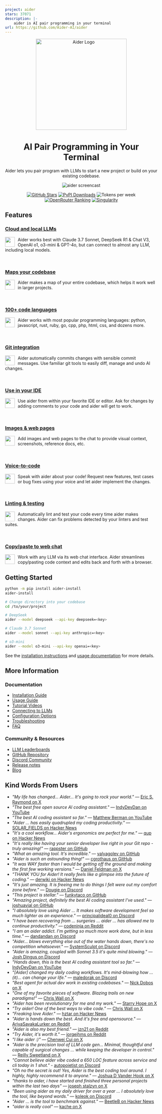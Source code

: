 ```yaml
---
project: aider
stars: 37071
description: |-
    aider is AI pair programming in your terminal
url: https://github.com/Aider-AI/aider
---
```


<p align="center">
    <a href="https://aider.chat/"><img src="https://aider.chat/assets/logo.svg" alt="Aider Logo" width="300"></a>
</p>

<h1 align="center">
AI Pair Programming in Your Terminal
</h1>


<p align="center">
Aider lets you pair program with LLMs to start a new project or build on your existing codebase. 
</p>

<p align="center">
  <img
    src="https://aider.chat/assets/screencast.svg"
    alt="aider screencast"
  >
</p>

<p align="center">
<!--[[[cog
from scripts.homepage import get_badges_md
text = get_badges_md()
cog.out(text)
]]]-->
  <a href="https://github.com/Aider-AI/aider/stargazers"><img alt="GitHub Stars" title="Total number of GitHub stars the Aider project has received"
src="https://img.shields.io/github/stars/Aider-AI/aider?style=flat-square&logo=github&color=f1c40f&labelColor=555555"/></a>
  <a href="https://pypi.org/project/aider-chat/"><img alt="PyPI Downloads" title="Total number of installations via pip from PyPI"
src="https://img.shields.io/badge/📦%20Installs-3.0M-2ecc71?style=flat-square&labelColor=555555"/></a>
  <img alt="Tokens per week" title="Number of tokens processed weekly by Aider users"
src="https://img.shields.io/badge/📈%20Tokens%2Fweek-15B-3498db?style=flat-square&labelColor=555555"/>
  <a href="https://openrouter.ai/#options-menu"><img alt="OpenRouter Ranking" title="Aider's ranking among applications on the OpenRouter platform"
src="https://img.shields.io/badge/🏆%20OpenRouter-Top%2020-9b59b6?style=flat-square&labelColor=555555"/></a>
  <a href="https://aider.chat/HISTORY.html"><img alt="Singularity" title="Percentage of the new code in Aider's last release written by Aider itself"
src="https://img.shields.io/badge/🔄%20Singularity-88%25-e74c3c?style=flat-square&labelColor=555555"/></a>
<!--[[[end]]]-->  
</p>

## Features

### [Cloud and local LLMs](https://aider.chat/docs/llms.html)

<a href="https://aider.chat/docs/llms.html"><img src="https://aider.chat/assets/icons/brain.svg" width="32" height="32" align="left" valign="middle" style="margin-right:10px"></a>
Aider works best with Claude 3.7 Sonnet, DeepSeek R1 & Chat V3, OpenAI o1, o3-mini & GPT-4o, but can connect to almost any LLM, including local models.

<br>

### [Maps your codebase](https://aider.chat/docs/repomap.html)

<a href="https://aider.chat/docs/repomap.html"><img src="https://aider.chat/assets/icons/map-outline.svg" width="32" height="32" align="left" valign="middle" style="margin-right:10px"></a>
Aider makes a map of your entire codebase, which helps it work well in larger projects.

<br>

### [100+ code languages](https://aider.chat/docs/languages.html)

<a href="https://aider.chat/docs/languages.html"><img src="https://aider.chat/assets/icons/code-tags.svg" width="32" height="32" align="left" valign="middle" style="margin-right:10px"></a>
Aider works with most popular programming languages: python, javascript, rust, ruby, go, cpp, php, html, css, and dozens more.

<br>

### [Git integration](https://aider.chat/docs/git.html)

<a href="https://aider.chat/docs/git.html"><img src="https://aider.chat/assets/icons/source-branch.svg" width="32" height="32" align="left" valign="middle" style="margin-right:10px"></a>
Aider automatically commits changes with sensible commit messages. Use familiar git tools to easily diff, manage and undo AI changes.

<br>

### [Use in your IDE](https://aider.chat/docs/usage/watch.html)

<a href="https://aider.chat/docs/usage/watch.html"><img src="https://aider.chat/assets/icons/monitor.svg" width="32" height="32" align="left" valign="middle" style="margin-right:10px"></a>
Use aider from within your favorite IDE or editor. Ask for changes by adding comments to your code and aider will get to work.

<br>

### [Images & web pages](https://aider.chat/docs/usage/images-urls.html)

<a href="https://aider.chat/docs/usage/images-urls.html"><img src="https://aider.chat/assets/icons/image-multiple.svg" width="32" height="32" align="left" valign="middle" style="margin-right:10px"></a>
Add images and web pages to the chat to provide visual context, screenshots, reference docs, etc.

<br>

### [Voice-to-code](https://aider.chat/docs/usage/voice.html)

<a href="https://aider.chat/docs/usage/voice.html"><img src="https://aider.chat/assets/icons/microphone.svg" width="32" height="32" align="left" valign="middle" style="margin-right:10px"></a>
Speak with aider about your code! Request new features, test cases or bug fixes using your voice and let aider implement the changes.

<br>

### [Linting & testing](https://aider.chat/docs/usage/lint-test.html)

<a href="https://aider.chat/docs/usage/lint-test.html"><img src="https://aider.chat/assets/icons/check-all.svg" width="32" height="32" align="left" valign="middle" style="margin-right:10px"></a>
Automatically lint and test your code every time aider makes changes. Aider can fix problems detected by your linters and test suites.

<br>

### [Copy/paste to web chat](https://aider.chat/docs/usage/copypaste.html)

<a href="https://aider.chat/docs/usage/copypaste.html"><img src="https://aider.chat/assets/icons/content-copy.svg" width="32" height="32" align="left" valign="middle" style="margin-right:10px"></a>
Work with any LLM via its web chat interface. Aider streamlines copy/pasting code context and edits back and forth with a browser.

## Getting Started

```bash
python -m pip install aider-install
aider-install

# Change directory into your codebase
cd /to/your/project

# DeepSeek
aider --model deepseek --api-key deepseek=<key>

# Claude 3.7 Sonnet
aider --model sonnet --api-key anthropic=<key>

# o3-mini
aider --model o3-mini --api-key openai=<key>
```

See the [installation instructions](https://aider.chat/docs/install.html) and [usage documentation](https://aider.chat/docs/usage.html) for more details.

## More Information

### Documentation
- [Installation Guide](https://aider.chat/docs/install.html)
- [Usage Guide](https://aider.chat/docs/usage.html)
- [Tutorial Videos](https://aider.chat/docs/usage/tutorials.html)
- [Connecting to LLMs](https://aider.chat/docs/llms.html)
- [Configuration Options](https://aider.chat/docs/config.html)
- [Troubleshooting](https://aider.chat/docs/troubleshooting.html)
- [FAQ](https://aider.chat/docs/faq.html)

### Community & Resources
- [LLM Leaderboards](https://aider.chat/docs/leaderboards/)
- [GitHub Repository](https://github.com/Aider-AI/aider)
- [Discord Community](https://discord.gg/Y7X7bhMQFV)
- [Release notes](https://aider.chat/HISTORY.html)
- [Blog](https://aider.chat/blog/)

## Kind Words From Users

- *"My life has changed... Aider... It's going to rock your world."* — [Eric S. Raymond on X](https://x.com/esrtweet/status/1910809356381413593)
- *"The best free open source AI coding assistant."* — [IndyDevDan on YouTube](https://youtu.be/YALpX8oOn78)
- *"The best AI coding assistant so far."* — [Matthew Berman on YouTube](https://www.youtube.com/watch?v=df8afeb1FY8)
- *"Aider ... has easily quadrupled my coding productivity."* — [SOLAR_FIELDS on Hacker News](https://news.ycombinator.com/item?id=36212100)
- *"It's a cool workflow... Aider's ergonomics are perfect for me."* — [qup on Hacker News](https://news.ycombinator.com/item?id=38185326)
- *"It's really like having your senior developer live right in your Git repo - truly amazing!"* — [rappster on GitHub](https://github.com/Aider-AI/aider/issues/124)
- *"What an amazing tool. It's incredible."* — [valyagolev on GitHub](https://github.com/Aider-AI/aider/issues/6#issue-1722897858)
- *"Aider is such an astounding thing!"* — [cgrothaus on GitHub](https://github.com/Aider-AI/aider/issues/82#issuecomment-1631876700)
- *"It was WAY faster than I would be getting off the ground and making the first few working versions."* — [Daniel Feldman on X](https://twitter.com/d_feldman/status/1662295077387923456)
- *"THANK YOU for Aider! It really feels like a glimpse into the future of coding."* — [derwiki on Hacker News](https://news.ycombinator.com/item?id=38205643)
- *"It's just amazing. It is freeing me to do things I felt were out my comfort zone before."* — [Dougie on Discord](https://discord.com/channels/1131200896827654144/1174002618058678323/1174084556257775656)
- *"This project is stellar."* — [funkytaco on GitHub](https://github.com/Aider-AI/aider/issues/112#issuecomment-1637429008)
- *"Amazing project, definitely the best AI coding assistant I've used."* — [joshuavial on GitHub](https://github.com/Aider-AI/aider/issues/84)
- *"I absolutely love using Aider ... It makes software development feel so much lighter as an experience."* — [principalideal0 on Discord](https://discord.com/channels/1131200896827654144/1133421607499595858/1229689636012691468)
- *"I have been recovering from ... surgeries ... aider ... has allowed me to continue productivity."* — [codeninja on Reddit](https://www.reddit.com/r/OpenAI/s/nmNwkHy1zG)
- *"I am an aider addict. I'm getting so much more work done, but in less time."* — [dandandan on Discord](https://discord.com/channels/1131200896827654144/1131200896827654149/1135913253483069470)
- *"Aider... blows everything else out of the water hands down, there's no competition whatsoever."* — [SystemSculpt on Discord](https://discord.com/channels/1131200896827654144/1131200896827654149/1178736602797846548)
- *"Aider is amazing, coupled with Sonnet 3.5 it's quite mind blowing."* — [Josh Dingus on Discord](https://discord.com/channels/1131200896827654144/1133060684540813372/1262374225298198548)
- *"Hands down, this is the best AI coding assistant tool so far."* — [IndyDevDan on YouTube](https://www.youtube.com/watch?v=MPYFPvxfGZs)
- *"[Aider] changed my daily coding workflows. It's mind-blowing how ...(it)... can change your life."* — [maledorak on Discord](https://discord.com/channels/1131200896827654144/1131200896827654149/1258453375620747264)
- *"Best agent for actual dev work in existing codebases."* — [Nick Dobos on X](https://twitter.com/NickADobos/status/1690408967963652097?s=20)
- *"One of my favorite pieces of software. Blazing trails on new paradigms!"* — [Chris Wall on X](https://x.com/chris65536/status/1905053299251798432)
- *"Aider has been revolutionary for me and my work."* — [Starry Hope on X](https://x.com/starryhopeblog/status/1904985812137132056)
- *"Try aider! One of the best ways to vibe code."* — [Chris Wall on X](https://x.com/Chris65536/status/1905053418961391929)
- *"Freaking love Aider."* — [hztar on Hacker News](https://news.ycombinator.com/item?id=44035015)
- *"Aider is hands down the best. And it's free and opensource."* — [AriyaSavakaLurker on Reddit](https://www.reddit.com/r/ChatGPTCoding/comments/1ik16y6/whats_your_take_on_aider/mbip39n/)
- *"Aider is also my best friend."* — [jzn21 on Reddit](https://www.reddit.com/r/ChatGPTCoding/comments/1heuvuo/aider_vs_cline_vs_windsurf_vs_cursor/m27dcnb/)
- *"Try Aider, it's worth it."* — [jorgejhms on Reddit](https://www.reddit.com/r/ChatGPTCoding/comments/1heuvuo/aider_vs_cline_vs_windsurf_vs_cursor/m27cp99/)
- *"I like aider :)"* — [Chenwei Cui on X](https://x.com/ccui42/status/1904965344999145698)
- *"Aider is the precision tool of LLM code gen... Minimal, thoughtful and capable of surgical changes ... while keeping the developer in control."* — [Reilly Sweetland on X](https://x.com/rsweetland/status/1904963807237259586)
- *"Cannot believe aider vibe coded a 650 LOC feature across service and cli today in 1 shot."* - [autopoietist on Discord](https://discord.com/channels/1131200896827654144/1131200896827654149/1355675042259796101)
- *"Oh no the secret is out! Yes, Aider is the best coding tool around. I highly, highly recommend it to anyone."* — [Joshua D Vander Hook on X](https://x.com/jodavaho/status/1911154899057795218)
- *"thanks to aider, i have started and finished three personal projects within the last two days"* — [joseph stalzyn on X](https://x.com/anitaheeder/status/1908338609645904160)
- *"Been using aider as my daily driver for over a year ... I absolutely love the tool, like beyond words."* — [koleok on Discord](https://discord.com/channels/1131200896827654144/1273248471394291754/1356727448372252783)
- *"Aider ... is the tool to benchmark against."* — [BeetleB on Hacker News](https://news.ycombinator.com/item?id=43930201)
- *"aider is really cool"* — [kache on X](https://x.com/yacineMTB/status/1911224442430124387)


